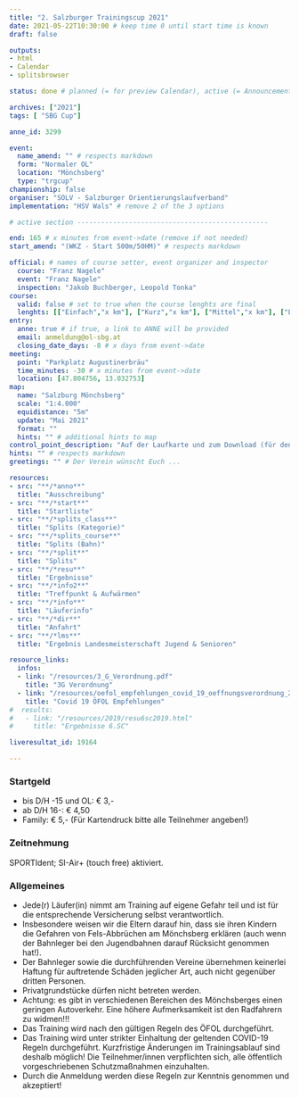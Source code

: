 ```yaml
---
title: "2. Salzburger Trainingscup 2021"
date: 2021-05-22T10:30:00 # keep time 0 until start time is known
draft: false

outputs:
- html
- Calendar
- splitsbrowser

status: done # planned (= for preview Calendar), active (= Announcement...), done (=Results...), canceled (for canceled events)

archives: ["2021"]
tags: [ "SBG Cup"]

anne_id: 3299

event:
  name_amend: "" # respects markdown
  form: "Normaler OL"
  location: "Mönchsberg"
  type: "trgcup"
championship: false
organiser: "SOLV - Salzburger Orientierungslaufverband"
implementation: "HSV Wals" # remove 2 of the 3 options

# active section ------------------------------------------------

end: 165 # x minutes from event->date (remove if not needed)
start_amend: "(WKZ - Start 500m/50HM)" # respects markdown

official: # names of course setter, event organizer and inspector
  course: "Franz Nagele"
  event: "Franz Nagele"
  inspection: "Jakob Buchberger, Leopold Tonka"
course:
  valid: false # set to true when the course lenghts are final
  lenghts: [["Einfach","x km"], ["Kurz","x km"], ["Mittel","x km"], ["Lang","x km"]]
entry:
  anne: true # if true, a link to ANNE will be provided
  email: anmeldung@ol-sbg.at
  closing_date_days: -8 # x days from event->date
meeting:
  point: "Parkplatz Augustinerbräu"
  time_minutes: -30 # x minutes from event->date
  location: [47.804756, 13.032753]
map:
  name: "Salzburg Mönchsberg"
  scale: "1:4.000"
  equidistance: "5m"
  update: "Mai 2021"
  format: ""
  hints: "" # additional hints to map
control_point_description: "Auf der Laufkarte und zum Download (für den Ausdruck zuhause)"
hints: "" # respects markdown
greetings: "" # Der Verein wünscht Euch ...

resources:
- src: "**/*anno**"
  title: "Ausschreibung"
- src: "**/*start**"
  title: "Startliste"
- src: "**/*splits_class**"
  title: "Splits (Kategorie)"
- src: "**/*splits_course**"
  title: "Splits (Bahn)"
- src: "**/*split**"
  title: "Splits"
- src: "**/*resu**"
  title: "Ergebnisse"
- src: "**/*info2**"
  title: "Treffpunkt & Aufwärmen"
- src: "**/*info**"
  title: "Läuferinfo"
- src: "**/*dir**"
  title: "Anfahrt"
- src: "**/*lms**"
  title: "Ergebnis Landesmeisterschaft Jugend & Senioren"

resource_links:
  infos:
  - link: "/resources/3_G_Verordnung.pdf"
    title: "3G Verordnung"
  - link: "/resources/oefol_empfehlungen_covid_19_oeffnungsverordnung_20210519.pdf"
    title: "Covid 19 ÖFOL Empfehlungen"
#  results:
#   - link: "/resources/2019/resu6sc2019.html"
#     title: "Ergebnisse 6.SC"

liveresultat_id: 19164

---
```


### Startgeld

- bis D/H -15 und OL: € 3,-
- ab D/H 16-: € 4,50
- Family: € 5,- (Für Kartendruck bitte alle Teilnehmer angeben!)

### Zeitnehmung

SPORTIdent; SI-Air+ (touch free) aktiviert.

### Allgemeines

- Jede(r) Läufer(in) nimmt am Training auf eigene Gefahr teil und ist für die entsprechende Versicherung selbst verantwortlich.
- Insbesondere weisen wir die Eltern darauf hin, dass sie ihren Kindern die Gefahren von Fels-Abbrüchen am Mönchsberg erklären (auch wenn der Bahnleger bei den Jugendbahnen darauf Rücksicht genommen hat!).
- Der Bahnleger sowie die durchführenden Vereine übernehmen keinerlei Haftung für auftretende Schäden jeglicher Art, auch nicht gegenüber dritten Personen.
- Privatgrundstücke dürfen nicht betreten werden.
- Achtung: es gibt in verschiedenen Bereichen des Mönchsberges einen geringen Autoverkehr. Eine höhere Aufmerksamkeit ist den Radfahrern zu widmen!!!
- Das Training wird nach den gültigen Regeln des ÖFOL durchgeführt.
- Das Training wird unter strikter Einhaltung der geltenden COVID-19 Regeln durchgeführt. Kurzfristige Änderungen im Trainingsablauf sind deshalb möglich! Die Teilnehmer/innen verpflichten sich, alle öffentlich vorgeschriebenen Schutzmaßnahmen einzuhalten.
- Durch die Anmeldung werden diese Regeln zur Kenntnis genommen und akzeptiert!
